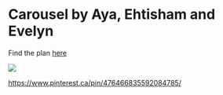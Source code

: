 # Carousel by Aya, Ehtisham and Evelyn
Find the plan [here](https://github.com/ehtishamoas/MachineLab/blob/main/homework_07Feb.md)


![](https://i.pinimg.com/564x/15/1e/1e/151e1e11a35277acf09b95bf612d91fe.jpg)


https://www.pinterest.ca/pin/476466835592084785/
